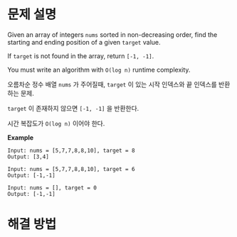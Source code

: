 # 문제 설명

Given an array of integers `nums` sorted in non-decreasing order, find the starting and ending position of a given `target` value.

If `target` is not found in the array, return `[-1, -1]`.

You must write an algorithm with `O(log n)` runtime complexity.

오름차순 정수 배열 `nums` 가 주어질때, `target` 이 있는 시작 인덱스와 끝 인덱스를 반환하는 문제.

`target` 이 존재하지 않으면 `[-1, -1]` 을 반환한다.

시간 복잡도가 `O(log n)` 이어야 한다.

**Example**

```
Input: nums = [5,7,7,8,8,10], target = 8
Output: [3,4]
```

```
Input: nums = [5,7,7,8,8,10], target = 6
Output: [-1,-1]
``` 

```
Input: nums = [], target = 0
Output: [-1,-1]
```

# 해결 방법